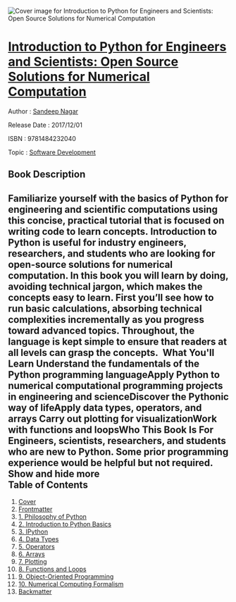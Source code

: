 ![Cover image for Introduction to Python for Engineers and Scientists: Open Source Solutions for Numerical Computation](https://imgdetail.ebookreading.net/cover/cover/software_development/EB9781484232040.jpg)

[Introduction to Python for Engineers and Scientists: Open Source Solutions for Numerical Computation](https://ebookreading.net/view/book/Introduction+to+Python+for+Engineers+and+Scientists%3A+Open+Source+Solutions+for+Numerical+Computation-EB9781484232040_1.html "Introduction to Python for Engineers and Scientists: Open Source Solutions for Numerical Computation")
====================================================================================================================

Author : [Sandeep Nagar](https://ebookreading.net/search/author/Sandeep+Nagar)

Release Date : 2017/12/01

ISBN : 9781484232040

Topic : [Software Development](https://ebookreading.net/search/category/software-development)

Book Description
-----------------

 Familiarize yourself with the basics of Python for engineering and scientific computations using this concise, practical tutorial that is focused on writing code to learn concepts. Introduction to Python is useful for industry engineers, researchers, and students who are looking for open-source solutions for numerical computation.
In this book you will learn by doing, avoiding technical jargon, which makes the concepts easy to learn. First you’ll see how to run basic calculations, absorbing technical complexities incrementally as you progress toward advanced topics. Throughout, the language is kept simple to ensure that readers at all levels can grasp the concepts. 
What You'll Learn
Understand      the fundamentals of the Python programming languageApply      Python to numerical computational programming projects in engineering and      scienceDiscover      the Pythonic way of lifeApply      data types, operators, and arrays Carry      out plotting for visualizationWork      with functions and loopsWho This Book Is For
Engineers, scientists, researchers, and students who are new to Python. Some prior programming experience would be helpful but not required.  
        Show and hide more                
Table of Contents
-----------------

1. [Cover](https://ebookreading.net/view/book/Introduction+to+Python+for+Engineers+and+Scientists%3A+Open+Source+Solutions+for+Numerical+Computation-EB9781484232040_1.html)
1. [Frontmatter](https://ebookreading.net/view/book/Introduction+to+Python+for+Engineers+and+Scientists%3A+Open+Source+Solutions+for+Numerical+Computation-EB9781484232040_2.html)
1. [1. Philosophy of Python](https://ebookreading.net/view/book/Introduction+to+Python+for+Engineers+and+Scientists%3A+Open+Source+Solutions+for+Numerical+Computation-EB9781484232040_3.html)
1. [2. Introduction to Python Basics](https://ebookreading.net/view/book/Introduction+to+Python+for+Engineers+and+Scientists%3A+Open+Source+Solutions+for+Numerical+Computation-EB9781484232040_4.html)
1. [3. IPython](https://ebookreading.net/view/book/Introduction+to+Python+for+Engineers+and+Scientists%3A+Open+Source+Solutions+for+Numerical+Computation-EB9781484232040_5.html)
1. [4. Data Types](https://ebookreading.net/view/book/Introduction+to+Python+for+Engineers+and+Scientists%3A+Open+Source+Solutions+for+Numerical+Computation-EB9781484232040_6.html)
1. [5. Operators](https://ebookreading.net/view/book/Introduction+to+Python+for+Engineers+and+Scientists%3A+Open+Source+Solutions+for+Numerical+Computation-EB9781484232040_7.html)
1. [6. Arrays](https://ebookreading.net/view/book/Introduction+to+Python+for+Engineers+and+Scientists%3A+Open+Source+Solutions+for+Numerical+Computation-EB9781484232040_8.html)
1. [7. Plotting](https://ebookreading.net/view/book/Introduction+to+Python+for+Engineers+and+Scientists%3A+Open+Source+Solutions+for+Numerical+Computation-EB9781484232040_9.html)
1. [8. Functions and Loops](https://ebookreading.net/view/book/Introduction+to+Python+for+Engineers+and+Scientists%3A+Open+Source+Solutions+for+Numerical+Computation-EB9781484232040_10.html)
1. [9. Object-Oriented Programming](https://ebookreading.net/view/book/Introduction+to+Python+for+Engineers+and+Scientists%3A+Open+Source+Solutions+for+Numerical+Computation-EB9781484232040_11.html)
1. [10. Numerical Computing Formalism](https://ebookreading.net/view/book/Introduction+to+Python+for+Engineers+and+Scientists%3A+Open+Source+Solutions+for+Numerical+Computation-EB9781484232040_12.html)
1. [Backmatter](https://ebookreading.net/view/book/Introduction+to+Python+for+Engineers+and+Scientists%3A+Open+Source+Solutions+for+Numerical+Computation-EB9781484232040_13.html)
